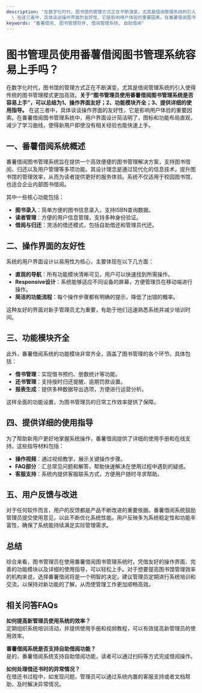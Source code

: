 ```yaml
---
description: "在数字化时代，图书馆的管理方式正在不断演变，尤其是借阅管理系统的引入使得传统的图书管理模式更加高效。**关于“图书管理员使用番薯借阅图书管理系统是否容易上手”，可以总结为1、操作界面友好；2、功能模块齐全；3、提供详细的使用指导。**\
  \ 在这三者中，具体谈谈操作界面的友好性，它是影响用户体验的重要因素。在番薯借阅图书管理系统中，用户界面设计简洁明了，图标和功能布局直观，减少了学习曲线，使得新用户即使没有相关经验也能快速上手。"
keywords: "番薯借阅, 图书管理软件, 借阅管理系统, 自助借阅"
---
```

# 图书管理员使用番薯借阅图书管理系统容易上手吗？

在数字化时代，图书馆的管理方式正在不断演变，尤其是借阅管理系统的引入使得传统的图书管理模式更加高效。**关于“图书管理员使用番薯借阅图书管理系统是否容易上手”，可以总结为1、操作界面友好；2、功能模块齐全；3、提供详细的使用指导。** 在这三者中，具体谈谈操作界面的友好性，它是影响用户体验的重要因素。在番薯借阅图书管理系统中，用户界面设计简洁明了，图标和功能布局直观，减少了学习曲线，使得新用户即使没有相关经验也能快速上手。

## **一、番薯借阅系统概述**

番薯借阅图书管理系统旨在提供一个高效便捷的图书管理解决方案，支持图书借阅、归还以及用户管理等多项功能。其设计理念是通过现代化的信息技术，提升图书馆的管理效率，从而为读者提供更好的服务体验。系统不仅适用于校园图书馆，也适合企业内部图书借阅。

其中一些核心功能包括：

- **图书录入**：简单方便的图书信息录入，支持ISBN查询数据。
- **读者管理**：方便的用户信息管理，支持多种身份验证。
- **借阅与归还**：灵活的借还模式，包括自助借还和管理员代还。
  
## **二、操作界面的友好性**

系统的用户界面设计以易用性为核心，主要体现在以下几方面：

- **直观的导航**：所有功能模块清晰可见，用户可以快速找到所需操作。
- **Responsive设计**：系统能够适应不同设备的屏幕，方便管理员在移动端进行操作。
- **简洁的功能流程**：每个操作步骤都有明确的提示，降低了出错的概率。

这种友好的界面对新手管理员尤为重要，有助于他们迅速熟悉系统并减少培训时间。

## **三、功能模块齐全**

此外，番薯借阅系统的功能模块非常齐全，涵盖了图书管理的各个环节。具体包括：

- **借书管理**：实现借书预约、册数统计等功能。
- **还书管理**：支持按时归还提醒、逾期罚款设置。
- **报表生成**：提供多种数据导出选项，方便进行运营分析。

这样全面的功能设置，为图书管理员的日常工作效率提供了保障。

## **四、提供详细的使用指导**

为了帮助新用户更好地掌握系统操作，番薯借阅提供了详细的使用手册和在线支持。这些指导材料包括：

- **操作视频**：通过视频教学，展示关键操作步骤。
- **FAQ部分**：汇总常见问题和解答，帮助快速解决在使用过程中遇到的疑惑。
- **客服支持**：系统内提供客服联系方式，方便用户随时寻求帮助。

## **五、用户反馈与改进**

对于任何软件而言，用户的反馈都是产品不断改进的重要依据。番薯借阅系统鼓励管理员提交使用意见，以此不断优化系统性能。用户反映多为系统稳定性和功能丰富性，确保了系统能持续满足实际管理需求。

## **总结**

综合来看，图书管理员在使用番薯借阅图书管理系统时，凭借友好的操作界面、完善的功能模块以及详细的使用指导，可以轻松上手。对于想要提高图书馆管理效率的机构来说，选择番薯借阅将是一个明智的决定。建议管理员定期进行系统培训和交流，以保持对新功能的了解，从而使管理工作更加顺畅高效。

## 相关问答FAQs

**如何提高新管理员使用系统的效率？**  
定期组织系统培训活动，并提供使用手册和视频教程，可以有效提高新管理员的使用效率。

**番薯借阅系统是否支持自助借阅功能？**  
是的，番薯借阅系统支持自助借阅功能，读者可以通过扫码等方式完成借阅操作。

**如何处理借还书时的异常情况？**  
在借还书过程中，如发现问题，管理员可以通过系统内置的客服支持或者文档帮助，及时解决异常情况。
